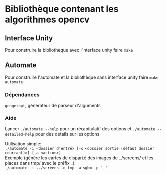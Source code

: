 # Bibliothèque contenant les algorithmes opencv
## Interface Unity
Pour construire la bibliothèque avec l'interface unity faire `make`


## Automate
Pour construire l'automate et la bibliothèque sans interface unity faire `make automate`

### Dépendances
`gengetopt`, générateur de parseur d'arguments
### Aide
Lancer `./automate --help` pour un récapitulatif des options et `./automate --detailed-help` pour des détails sur les options


Utilisation simple:  
`./automate -i <dossier d'entré> [-o <dossier sortie (défaut dossier courrant)>] [-a <action>]`  
Exemple (génère les cartes de disparité des images de ../screens/ et les places dans tmp/ avec le préfix _):  
`./automate -i ../screens -o tmp -a sgbm -p '_'`